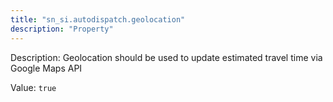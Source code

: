 ```yaml
---
title: "sn_si.autodispatch.geolocation"
description: "Property"
---
```


Description: Geolocation should be used to update estimated travel time via Google Maps API

Value: `true`